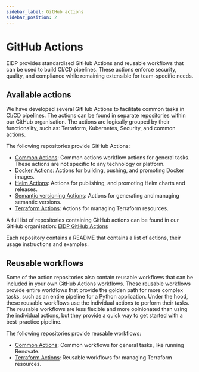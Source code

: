 ```yaml
---
sidebar_label: GitHub actions
sidebar_position: 2
---
```


# GitHub Actions

EIDP provides standardised GitHub Actions and reusable workflows that can be used to build CI/CD pipelines.
These actions enforce security, quality, and compliance while remaining extensible for team-specific needs.

## Available actions

We have developed several GitHub Actions to facilitate common tasks in CI/CD pipelines.
The actions can be found in separate repositories within our GitHub organisation.
The actions are logically grouped by their functionality, such as: Terraform, Kubernetes, Security, and common actions.

The following repositories provide GitHub Actions:

- [Common Actions](https://github.com/eidp/actions-common): Common actions workflow actions for general tasks.
These actions are not specific to any technology or platform.
- [Docker Actions](https://github.com/eidp/actions-docker): Actions for building, pushing, and promoting Docker images.
- [Helm Actions](https://github.com/eidp/actions-helm): Actions for publishing, and promoting Helm charts and releases.
- [Semantic versioning Actions](https://github.com/eidp/actions-semver): Actions for generating and managing semantic versions.
- [Terraform Actions](https://github.com/eidp/actions-terraform): Actions for managing Terraform resources.

A full list of repositories containing GitHub actions can be found in our GitHub organisation: [EIDP GitHub Actions](https://github.com/orgs/eidp/repositories?q=github-actions)

Each repository contains a README that contains a list of actions, their usage instructions and examples.

## Reusable workflows

Some of the action repositories also contain reusable workflows that can be included in your own GitHub Actions workflows.
These reusable workflows provide entire workflows that provide the golden path for more complex tasks, such as an entire pipeline for a Python application.
Under the hood, these reusable workflows use the individual actions to perform their tasks.
The reusable workflows are less flexible and more opinionated than using the individual actions, but they provide a quick way to get started with a best-practice pipeline.

The following repositories provide reusable workflows:

- [Common Actions](https://github.com/eidp/actions-common): Common workflows for general tasks, like running Renovate.
- [Terraform Actions](https://github.com/eidp/actions-terraform): Reusable workflows for managing Terraform resources.
